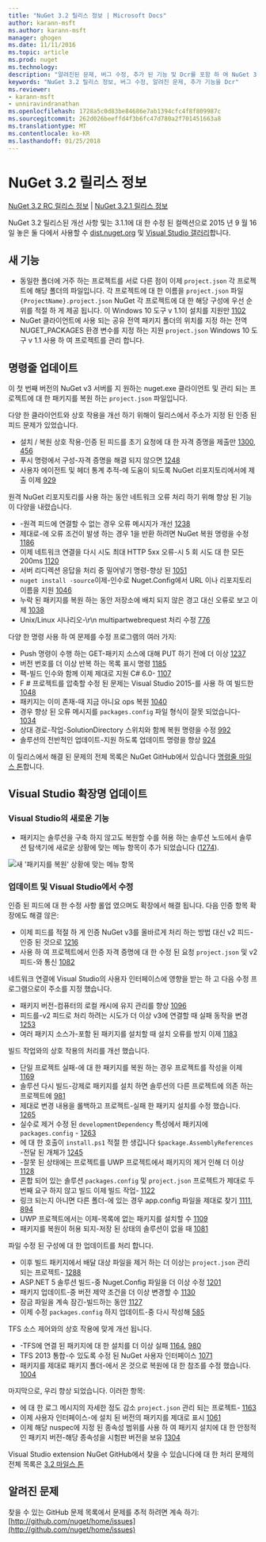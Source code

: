 ```yaml
---
title: "NuGet 3.2 릴리스 정보 | Microsoft Docs"
author: karann-msft
ms.author: karann-msft
manager: ghogen
ms.date: 11/11/2016
ms.topic: article
ms.prod: nuget
ms.technology: 
description: "알려진된 문제, 버그 수정, 추가 된 기능 및 Dcr를 포함 하 여 NuGet 3.2에 대 한 릴리스 정보입니다."
keywords: "NuGet 3.2 릴리스 정보, 버그 수정, 알려진 문제, 추가 기능을 Dcr"
ms.reviewer:
- karann-msft
- unniravindranathan
ms.openlocfilehash: 1728a5c0d83be84686e7ab1394cfc4f8f809987c
ms.sourcegitcommit: 262d026beeffd4f3b6fc47d780a2f701451663a8
ms.translationtype: MT
ms.contentlocale: ko-KR
ms.lasthandoff: 01/25/2018
---
```

# <a name="nuget-32-release-notes"></a>NuGet 3.2 릴리스 정보

[NuGet 3.2 RC 릴리스 정보](../release-notes/nuget-3.2-RC.md) | [NuGet 3.2.1 릴리스 정보](../release-notes/nuget-3.2.1.md)

NuGet 3.2 릴리스된 개선 사항 및는 3.1.1에 대 한 수정 된 컬렉션으로 2015 년 9 월 16 일 놓은 둘 다에서 사용할 수 [dist.nuget.org](http://dist.nuget.org/index.html) 및 [Visual Studio 갤러리](https://marketplace.visualstudio.com/items?itemName=NuGetTeam.NuGetPackageManagerforVisualStudio2015)합니다.

## <a name="new-features"></a>새 기능

* 동일한 폴더에 거주 하는 프로젝트를 서로 다른 점이 이제 `project.json` 각 프로젝트에 해당 폴더의 파일입니다.  각 프로젝트에 대 한 이름을 `project.json` 파일 `{ProjectName}.project.json` NuGet 각 프로젝트에 대 한 해당 구성에 우선 순위를 적절 하 게 제공 됩니다.  이 Windows 10 도구 v 1.1이 설치를 지원만 [1102](https://github.com/NuGet/Home/issues/1102)
* NuGet 클라이언트에 사용 되는 공유 전역 패키지 폴더의 위치를 지정 하는 전역 NUGET_PACKAGES 환경 변수를 지정 하는 지원 `project.json` Windows 10 도구 v 1.1 사용 하 여 프로젝트를 관리 합니다.

## <a name="command-line-updates"></a>명령줄 업데이트

이 첫 번째 버전의 NuGet v3 서버를 지 원하는 nuget.exe 클라이언트 및 관리 되는 프로젝트에 대 한 패키지를 복원 하는 `project.json` 파일입니다.

다양 한 클라이언트와 상호 작용을 개선 하기 위해이 릴리스에서 주소가 지정 된 인증 된 피드 문제가 있었습니다.

* 설치 / 복원 상호 작용-인증 된 피드를 초기 요청에 대 한 자격 증명을 제출만 [1300](https://github.com/NuGet/Home/issues/1300), [456](https://github.com/NuGet/Home/issues/456)
* 푸시 명령에서 구성-자격 증명을 해결 되지 않으면 [1248](https://github.com/NuGet/Home/issues/1248)
* 사용자 에이전트 및 헤더 통계 추적-에 도움이 되도록 NuGet 리포지토리에서에 제출 이제 [929](https://github.com/NuGet/Home/issues/929)

원격 NuGet 리포지토리를 사용 하는 동안 네트워크 오류 처리 하기 위해 향상 된 기능이 다양을 내렸습니다.

* -원격 피드에 연결할 수 없는 경우 오류 메시지가 개선 [1238](https://github.com/NuGet/Home/issues/1238)
* 제대로-에 오류 조건이 발생 하는 경우 1을 반환 하려면 NuGet 복원 명령을 수정 [1186](https://github.com/NuGet/Home/issues/1186)
* 이제 네트워크 연결을 다시 시도 최대 HTTP 5xx 오류-시 5 회 시도 대 한 모든 200ms [1120](https://github.com/NuGet/Home/issues/1120)
* 서버 리디렉션 응답을 처리 중 밀어넣기 명령-향상 된 [1051](https://github.com/NuGet/Home/issues/1051)
* `nuget install -source`이제-인수로 Nuget.Config에서 URL 이나 리포지토리 이름을 지원 [1046](https://github.com/NuGet/Home/issues/1046)
* 누락 된 패키지를 복원 하는 동안 저장소에 배치 되지 않은 경고 대신 오류로 보고 이제 [1038](https://github.com/NuGet/Home/issues/1038)
* Unix/Linux 시나리오-\r\n multipartwebrequest 처리 수정 [776](https://github.com/NuGet/Home/issues/776)

다양 한 명령 사용 하 여 문제를 수정 프로그램의 여러 가지:

* Push 명령이 수행 하는 GET-패키지 소스에 대해 PUT 하기 전에 더 이상 [1237](https://github.com/NuGet/Home/issues/1237)
* 버전 번호를 더 이상 반복 하는 목록 표시 명령 [1185](https://github.com/NuGet/Home/issues/1185)
* 팩-빌드 인수와 함께 이제 제대로 지원 C# 6.0- [1107](https://github.com/NuGet/Home/issues/1107)
* F # 프로젝트를 압축할 수정 된 문제는 Visual Studio 2015-를 사용 하 여 빌드한 [1048](https://github.com/NuGet/Home/issues/1048)
* 패키지는 이미 존재-때 지금 아니요 ops 복원 [1040](https://github.com/NuGet/Home/issues/1040)
* 경우 향상 된 오류 메시지를 `packages.config` 파일 형식이 잘못 되었습니다- [1034](https://github.com/NuGet/Home/issues/1034)
* 상대 경로-작업-SolutionDirectory 스위치와 함께 복원 명령을 수정 [992](https://github.com/NuGet/Home/issues/992)
* 솔루션의 전반적인 업데이트-지원 하도록 업데이트 명령을 향상 [924](https://github.com/NuGet/Home/issues/924)

이 릴리스에서 해결 된 문제의 전체 목록은 NuGet GitHub에서 있습니다 [명령줄 마일스 톤](https://github.com/nuget/home/issues?utf8=%E2%9C%93&q=is%3Aissue+milestone%3A3.2.0-commandline+is%3Aclosed+-label%3AClosedAs%3ADuplicate)합니다.

## <a name="visual-studio-extension-updates"></a>Visual Studio 확장명 업데이트

### <a name="new-features-in-visual-studio"></a>Visual Studio의 새로운 기능

* 패키지는 솔루션을 구축 하지 않고도 복원할 수를 허용 하는 솔루션 노드에서 솔루션 탐색기에 새로운 상황에 맞는 메뉴 항목이 추가 되었습니다 ([1274](https://github.com/NuGet/Home/issues/1274)).

![새 '패키지를 복원' 상황에 맞는 메뉴 항목](./media/NuGet-3.2/newContextMenu.png)

### <a name="updates-and-fixes-in-visual-studio"></a>업데이트 및 Visual Studio에서 수정

인증 된 피드에 대 한 수정 사항 롤업 였으며도 확장에서 해결 됩니다.  다음 인증 항목 확장에도 해결 않은:

* 이제 피드를 적절 하 게 인증 NuGet v3를 올바르게 처리 하는 방법 대신 v2 피드-인증 된 것으로 [1216](https://github.com/NuGet/Home/issues/1216)
* 사용 하 여 프로젝트에서 인증 자격 증명에 대 한 수정 된 요청 `project.json` 및 v2 피드-와 통신 [1082](https://github.com/NuGet/Home/issues/1082)

네트워크 연결에 Visual Studio의 사용자 인터페이스에 영향을 받는 하 고 다음 수정 프로그램으로이 주소를 지정 했습니다.

* 패키지 버전-컴퓨터의 로컬 캐시에 유지 관리를 향상 [1096](https://github.com/NuGet/Home/issues/1096)
* 피드를-v2 피드로 처리 하려는 시도가 더 이상 v3에 연결할 때 실패 동작을 변경 [1253](https://github.com/NuGet/Home/issues/1253)
* 여러 패키지 소스가-포함 된 패키지를 설치할 때 설치 오류를 방지 이제 [1183](https://github.com/NuGet/Home/issues/1183)

빌드 작업와의 상호 작용의 처리를 개선 했습니다.

* 단일 프로젝트 실패-에 대 한 패키지를 복원 하는 경우 프로젝트를 작성을 이제 [1169](https://github.com/NuGet/Home/issues/1169)
* 솔루션 다시 빌드-강제로 패키지를 설치 하면 솔루션의 다른 프로젝트에 의존 하는 프로젝트에 [981](https://github.com/NuGet/Home/issues/981)
* 제대로 변경 내용을 롤백하고 프로젝트-실패 한 패키지 설치를 수정 했습니다. [1265](https://github.com/NuGet/Home/issues/1265)
* 실수로 제거 수정 된 `developmentDependency` 특성에서 패키지에 `packages.config`  -  [1263](https://github.com/NuGet/Home/issues/1263)
* 에 대 한 호출이 `install.ps1` 적절 한 생깁니다 `$package.AssemblyReferences` -전달 된 개체가 [1245](https://github.com/NuGet/Home/issues/1245)
* -잘못 된 상태에는 프로젝트를 UWP 프로젝트에서 패키지의 제거 인해 더 이상 [1128](https://github.com/NuGet/Home/issues/1128)
* 혼합 되어 있는 솔루션 `packages.config` 및 `project.json` 프로젝트가 제대로 두 번째 요구 하지 않고 빌드 이제 빌드 작업- [1122](https://github.com/NuGet/Home/issues/1122)
* 링크 되는지 아니면 다른 폴더-에 있는 경우 app.config 파일을 제대로 찾기 [1111](https://github.com/NuGet/Home/issues/1111), [894](https://github.com/NuGet/Home/issues/894)
* UWP 프로젝트에서는 이제-목록에 없는 패키지를 설치할 수 [1109](https://github.com/NuGet/Home/issues/1109)
* 패키지를 복원이 허용 되지-저장 된 상태의 솔루션이 없을 때 [1081](https://github.com/NuGet/Home/issues/1081)

파일 수정 된 구성에 대 한 업데이트를 처리 합니다.

* 이후 빌드 패키지에서 배달 대상 파일을 제거 하는 더 이상는 `project.json` 관리 되는 프로젝트- [1288](https://github.com/NuGet/Home/issues/1288)
* ASP.NET 5 솔루션 빌드-중 Nuget.Config 파일을 더 이상 수정 [1201](https://github.com/NuGet/Home/issues/1201)
* 패키지 업데이트-중 버전 제약 조건을 더 이상 변경할 수 [1130](https://github.com/NuGet/Home/issues/1130)
* 잠금 파일을 계속 잠긴-빌드하는 동안 [1127](https://github.com/NuGet/Home/issues/1127)
* 이제 수정 `packages.config` 하지 업데이트-중 다시 작성해 [585](https://github.com/NuGet/Home/issues/585)

TFS 소스 제어와의 상호 작용에 맞게 개선 됩니다.

* -TFS에 연결 된 패키지에 대 한 설치를 더 이상 실패 [1164](https://github.com/NuGet/Home/issues/1164), [980](https://github.com/NuGet/Home/issues/980)
* TFS 2013 통합-수 있도록 수정 된 NuGet 사용자 인터페이스 [1071](https://github.com/NuGet/Home/issues/1071)
* 패키지를 제대로 패키지 폴더-에서 온 것으로 복원에 대 한 참조를 수정 했습니다. [1004](https://github.com/NuGet/Home/issues/1004)

마지막으로, 우리 향상 되었습니다. 이러한 항목:

* 에 대 한 로그 메시지의 자세한 정도 감소 `project.json` 관리 되는 프로젝트- [1163](https://github.com/NuGet/Home/issues/1163)
* 이제 사용자 인터페이스-에 설치 된 버전의 패키지를 제대로 표시 [1061](https://github.com/NuGet/Home/issues/1061)
* 이제 해당 nuspec에 지정 된 종속성 범위를 사용 하 여 패키지 설치에 대 한 안정적인 패키지 버전-해당 종속성을 시험판 버전을 보유 [1304](https://github.com/NuGet/Home/issues/1304)

Visual Studio extension NuGet GitHub에서 찾을 수 있습니다에 대 한 처리 문제의 전체 목록은 [3.2 마일스 톤](https://github.com/nuget/home/issues?q=is%3Aissue+is%3Aclosed+-label%3AClosedAs%3ADuplicate+milestone%3A3.2)

## <a name="known-issues"></a>알려진 문제

찾을 수 있는 GitHub 문제 목록에서 문제를 추적 하려면 계속 하기: [http://github.com/nuget/home/issues](http://github.com/nuget/home/issues)